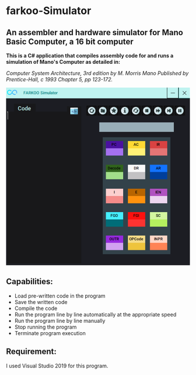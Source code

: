 # farkoo-Simulator

## An assembler and hardware simulator for Mano Basic Computer, a 16 bit computer

**This is a C# application that compiles assembly code for and runs a simulation of Mano's Computer as detailed in:**

*Computer System Architecture, 3rd edition by M. Morris Mano Published by Prentice-Hall, c 1993 Chapter 5, pp 123-172.*


<img src="https://github.com/fark00/farkoo-Simulator/blob/master/simulator.png">

## Capabilities:
* Load pre-written code in the program
* Save the written code
* Compile the code
* Run the program line by line automatically at the appropriate speed
* Run the program line by line manually
* Stop running the program
* Terminate program execution

## Requirement:
I used Visual Studio 2019 for this program.
